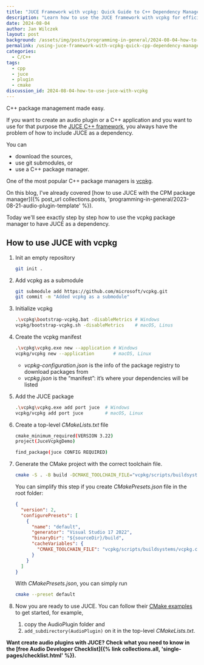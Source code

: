 ```yaml
---
title: "JUCE Framework with vcpkg: Quick Guide to C++ Dependency Management"
description: "Learn how to use the JUCE framework with vcpkg for efficient C++ dependency management. Follow this step-by-step guide to easily integrate JUCE into your audio plugin or C++ application projects."
date: 2024-08-04
author: Jan Wilczek
layout: post
background: /assets/img/posts/programming-in-general/2024-08-04-how-to-use-juce-with-vcpkg/Thumbnail-1024w.webp
permalink: /using-juce-framework-with-vcpkg-quick-cpp-dependency-management-guide/
categories:
  - C/C++
tags:
  - cpp
  - juce
  - plugin
  - cmake
discussion_id: 2024-08-04-how-to-use-juce-with-vcpkg
---
```

C++ package management made easy.

If you want to create an audio plugin or a C++ application and you want to use for that purpose the [JUCE C++ framework](https://github.com/juce-framework/JUCE),  you always have the problem of how to include JUCE as a dependency.

You can

- download the sources,
- use git submodules, or
- use a C++ package manager.

One of the most popular C++ package managers is [vcpkg](https://vcpkg.io/en/).

On this blog, I've already covered [how to use JUCE with the CPM package manager]({% post_url collections.posts, 'programming-in-general/2023-08-21-audio-plugin-template' %}).

Today we'll see exactly step by step how to use the vcpkg package manager to have JUCE as a dependency.

## How to use JUCE with vcpkg

1. Init an empty repository
    
    ```bash
    git init .
    ```
    
2. Add vcpkg as a submodule
    
    ```bash
    git submodule add https://github.com/microsoft/vcpkg.git
    git commit -m "Added vcpkg as a submodule"
    ```
    
3. Initialize vcpkg
    
    ```bash
    .\vcpkg\bootstrap-vcpkg.bat -disableMetrics # Windows
    vcpkg/bootstrap-vcpkg.sh -disableMetrics    # macOS, Linus
    ```
    
4. Create the vcpkg manifest
    
    ```bash
    .\vcpkg\vcpkg.exe new --application # Windows
    vcpkg/vcpkg new --application       # macOS, Linux
    ```
    
    - *vcpkg-configuration.json* is the info of the package registry to download packages from
    - *vcpkg.json* is the “manifest”: it’s where your dependencies will be listed
5. Add the JUCE package
    
    ```bash
    .\vcpkg\vcpkg.exe add port juce  # Windows
    vcpkg/vcpkg add port juce        # macOS, Linux
    ```
    
6. Create a top-level *CMakeLists.txt* file
    
    ```bash
    cmake_minimum_required(VERSION 3.22)
    project(JuceVcpkgDemo)
    
    find_package(juce CONFIG REQUIRED)
    ```
    
7. Generate the CMake project with the correct toolchain file.
    
    ```bash
    cmake -S . -B build -DCMAKE_TOOLCHAIN_FILE="vcpkg/scripts/buildsystems/vcpkg.cmake"
    ```
    
    You can simplify this step if you create *CMakePresets.json* file in the root folder:
    
    ```json
    {
      "version": 2,
      "configurePresets": [
        {
          "name": "default",
          "generator": "Visual Studio 17 2022",
          "binaryDir": "${sourceDir}/build",
          "cacheVariables": {
            "CMAKE_TOOLCHAIN_FILE": "vcpkg/scripts/buildsystems/vcpkg.cmake"
          }
        }
      ]
    }
    ```
    
    With *CMakePresets.json*, you can simply run
    
    ```bash
    cmake --preset default
    ```
    
8. Now you are ready to use JUCE. You can follow their [CMake examples](https://github.com/juce-framework/JUCE/tree/master/examples/CMake) to get started, for example,
    1. copy the AudioPlugin folder and
    2. `add_subdirectory(AudioPlugin)` on it in the top-level *CMakeLists.txt*.

**Want create audio plugins with JUCE? Check what you need to know in the [free Audio Developer Checklist]({% link collections.all, 'single-pages/checklist.html' %}).**
